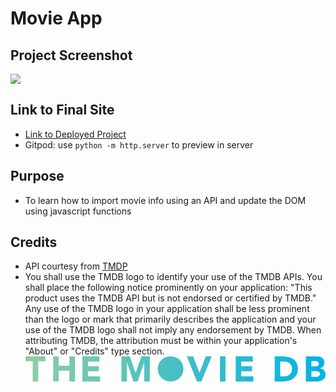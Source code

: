 # Movie App

## Project Screenshot

<img src="/workspace/my-movie-app/assets/images/Final Screen Shotjpg.jpg">

## Link to Final Site
* [Link to Deployed Project](https://rstan-dev.github.io/my-movie-app/)
* Gitpod: use `python -m http.server` to preview in server

## Purpose
* To learn how to import movie info using an API and update the DOM using javascript functions

## Credits
* API courtesy from [TMDP](https://www.themoviedb.org/documentation/api)
* You shall use the TMDB logo to identify your use of the TMDB APIs. You shall place the following notice prominently on your application: "This product uses the TMDB API but is not endorsed or certified by TMDB." Any use of the TMDB logo in your application shall be less prominent than the logo or mark that primarily describes the application and your use of the TMDB logo shall not imply any endorsement by TMDB. When attributing TMDB, the attribution must be within your application's "About" or "Credits" type section.
<svg xmlns="http://www.w3.org/2000/svg" xmlns:xlink="http://www.w3.org/1999/xlink" viewBox="0 0 423.04 35.4"><defs><style>.cls-1{fill:url(#linear-gradient);}</style><linearGradient id="linear-gradient" y1="17.7" x2="423.04" y2="17.7" gradientUnits="userSpaceOnUse"><stop offset="0" stop-color="#90cea1"/><stop offset="0.56" stop-color="#3cbec9"/><stop offset="1" stop-color="#00b3e5"/></linearGradient></defs><title>Asset 1</title><g id="Layer_2" data-name="Layer 2"><g id="Layer_1-2" data-name="Layer 1"><path class="cls-1" d="M227.5,0h8.9l8.75,23.2h.1L254.15,0h8.35L247.9,35.4h-6.25Zm46.6,0h7.8V35.4h-7.8Zm22.2,0h24.05V7.2H304.1v6.6h15.35V21H304.1v7.2h17.15v7.2H296.3Zm55,0H363a33.54,33.54,0,0,1,8.07,1A18.55,18.55,0,0,1,377.75,4a15.1,15.1,0,0,1,4.52,5.53A18.5,18.5,0,0,1,384,17.8a16.91,16.91,0,0,1-1.63,7.58,16.37,16.37,0,0,1-4.37,5.5,19.52,19.52,0,0,1-6.35,3.37A24.59,24.59,0,0,1,364,35.4H351.29Zm7.81,28.2h4a21.57,21.57,0,0,0,5-.55,10.87,10.87,0,0,0,4-1.83,8.69,8.69,0,0,0,2.67-3.34,11.92,11.92,0,0,0,1-5.08,9.87,9.87,0,0,0-1-4.52,9,9,0,0,0-2.62-3.18,11.68,11.68,0,0,0-3.88-1.88,17.43,17.43,0,0,0-4.67-.62h-4.6ZM395.24,0h13.2a34.42,34.42,0,0,1,4.63.32,12.9,12.9,0,0,1,4.17,1.3,7.88,7.88,0,0,1,3,2.73A8.34,8.34,0,0,1,421.39,9a7.42,7.42,0,0,1-1.67,5,9.28,9.28,0,0,1-4.43,2.82v.1a10,10,0,0,1,3.18,1,8.38,8.38,0,0,1,2.45,1.85,7.79,7.79,0,0,1,1.57,2.62,9.16,9.16,0,0,1,.55,3.2,8.52,8.52,0,0,1-1.2,4.68,9.42,9.42,0,0,1-3.1,3,13.38,13.38,0,0,1-4.27,1.65,23.11,23.11,0,0,1-4.73.5h-14.5ZM403,14.15h5.65a8.16,8.16,0,0,0,1.78-.2A4.78,4.78,0,0,0,412,13.3a3.34,3.34,0,0,0,1.13-1.2,3.63,3.63,0,0,0,.42-1.8,3.22,3.22,0,0,0-.47-1.82,3.33,3.33,0,0,0-1.23-1.13,5.77,5.77,0,0,0-1.7-.58,10.79,10.79,0,0,0-1.85-.17H403Zm0,14.65h7a8.91,8.91,0,0,0,1.83-.2,4.78,4.78,0,0,0,1.67-.7,4,4,0,0,0,1.23-1.3,3.71,3.71,0,0,0,.47-2,3.13,3.13,0,0,0-.62-2A4,4,0,0,0,413,21.45,7.83,7.83,0,0,0,411,20.9a15.12,15.12,0,0,0-2.05-.15H403Zm-199,6.53H205a17.66,17.66,0,0,0,17.66-17.66h0A17.67,17.67,0,0,0,205,0h-.91A17.67,17.67,0,0,0,186.4,17.67h0A17.66,17.66,0,0,0,204.06,35.33ZM10.1,6.9H0V0H28V6.9H17.9V35.4H10.1ZM39,0h7.8V13.2H61.9V0h7.8V35.4H61.9V20.1H46.75V35.4H39ZM80.2,0h24V7.2H88v6.6h15.35V21H88v7.2h17.15v7.2h-25Zm55,0H147l8.15,23.1h.1L163.45,0H175.2V35.4h-7.8V8.25h-.1L158,35.4h-5.95l-9-27.15H143V35.4h-7.8Z"/></g></g></svg>

